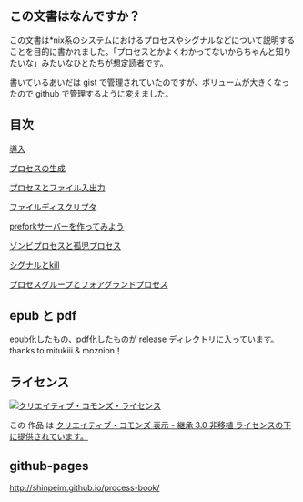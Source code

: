 ---
---
## この文書はなんですか？

この文書は*nix系のシステムにおけるプロセスやシグナルなどについて説明することを目的に書かれました。「プロセスとかよくわかってないからちゃんと知りたいな」みたいなひとたちが想定読者です。

書いているあいだは gist で管理されていたのですが、ボリュームが大きくなったので github で管理するように変えました。

## 目次

[導入](./001.md)

[プロセスの生成](./002.md)

[プロセスとファイル入出力](./003.md)

[ファイルディスクリプタ](./004.md)

[preforkサーバーを作ってみよう](./005.md)

[ゾンビプロセスと孤児プロセス](./006.md)

[シグナルとkill](./007.md)

[プロセスグループとフォアグランドプロセス](./008.md)

## epub と pdf

epub化したもの、pdf化したものが release ディレクトリに入っています。thanks to mitukiii & moznion！

## ライセンス
<a rel="license" href="http://creativecommons.org/licenses/by-sa/3.0/deed.ja"><img alt="クリエイティブ・コモンズ・ライセンス" style="border-width:0" src="http://i.creativecommons.org/l/by-sa/3.0/88x31.png" /></a>

この 作品 は <a rel="license" href="http://creativecommons.org/licenses/by-sa/3.0/deed.ja">クリエイティブ・コモンズ 表示 - 継承 3.0 非移植 ライセンスの下に提供されています。</a>

## github-pages

http://shinpeim.github.io/process-book/
